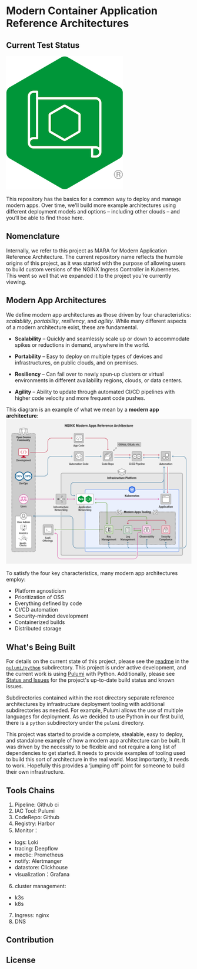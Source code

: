 # Modern Container Application Reference Architectures

## Current Test Status

![MARA Project](./docs/NGINX-MARA-icon.png)  

This repository has the basics for a common way to deploy and manage modern
apps. Over time, we'll build more example architectures using different
deployment models and options – including other clouds – and you’ll be able
to find those here.

## Nomenclature

Internally, we refer to this project as MARA for Modern Application Reference
Architecture. The current repository name reflects the humble origins of this
project, as it was started with the purpose of allowing users to build custom
versions of the NGINX Ingress Controller in Kubernetes. This went so well that
we expanded it to the project you're currently viewing.

## Modern App Architectures

We define modern app architectures as those driven by four characteristics:
*scalability*, *portability*, *resiliency*, and *agility*. While many different
aspects of a modern architecture exist, these are fundamental.

* **Scalability** – Quickly and seamlessly scale up or down to accommodate
  spikes or reductions in demand, anywhere in the world.

* **Portability** – Easy to deploy on multiple types of devices and
  infrastructures, on public clouds, and on premises.

* **Resiliency** – Can fail over to newly spun‑up clusters or virtual
  environments in different availability regions, clouds, or data centers.

* **Agility** – Ability to update through automated CI/CD pipelines with higher
  code velocity and more frequent code pushes.

This diagram is an example of what we mean by a **modern app architecture**:
![Modern Apps Architecture Example Diagram](docs/DIAG-NGINX-ModernAppsRefArch-NGINX-MARA-1-0-blog-1024x800.png)

To satisfy the four key characteristics, many modern app architectures employ:

* Platform agnosticism
* Prioritization of OSS
* Everything defined by code
* CI/CD automation
* Security-minded development
* Containerized builds
* Distributed storage

## What's Being Built

For details on the current state of this project, please see the
[readme](pulumi/python/README.md) in the [`pulumi/python`](pulumi/python)
subdirectory. This project is under active development, and the current work is
using [Pulumi](https://www.pulumi.com/) with Python. Additionally, please see
[Status and Issues](docs/status-and-issues.md) for the project's up-to-date
build status and known issues.

Subdirectories contained within the root directory separate reference
architectures by infrastructure deployment tooling with additional
subdirectories as needed. For example, Pulumi allows the use of multiple
languages for deployment. As we decided to use Python in our first build, there
is a `python` subdirectory under the `pulumi` directory.

This project was started to provide a complete, stealable, easy to deploy, and
standalone example of how a modern app architecture can be built. It was driven
by the necessity to be flexible and not require a long list of dependencies to
get started. It needs to provide examples of tooling used to build this sort of
architecture in the real world. Most importantly, it needs to work. Hopefully
this provides a ‘jumping off’ point for someone to build their own
infrastructure.

## Tools Chains

1. Pipeline: Github ci
2. IAC Tool: Pulumi
3. CodeRepo: Github 
4. Registry: Harbor
5. Monitor：
  - logs: Loki
  - tracing: Deepflow
  - mectic: Prometheus
  - notify: Alertmanger
  - datastore: Clickhouse
  - visualization：Grafana
6. cluster management: 
  - k3s
  - k8s
7. Ingress: nginx
8. DNS

## Contribution

## License

